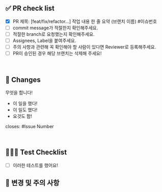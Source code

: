 ## ✅ PR check list

<!--
하나씩 확인 후 체크박스에 표시해주세요.
-->

- [x] PR 제목: [feat/fix/refactor...] 작업 내용 한 줄 요약 (브랜치 이름) #이슈번호
- [ ] commit message가 적절한지 확인해주세요.
- [ ] 적절한 branch로 요청했는지 확인해주세요.
- [ ] Assignees, Label을 붙여주세요.
- [ ] 주의 사항과 관련해 꼭 확인해야 할 사람이 있다면 Reviewer로 등록해주세요.
- [ ] PR이 승인된 경우 해당 브랜치는 삭제해 주세요!

<br/>

## 📝 Changes

<!--
해당 pr에서 작업한 내역을 적어주세요.
처음엔 간단하게 요약, list 형식으로 세부사항 작성
-->

무엇을 합니다!

- 이 일을 했다!
- 이 일도 했다!
- 요것도 함!

closes: #Issue Number

<!-- 해당 Issue Number 를 작성하세요!
무슨 이슈에 대한 작업인지 명시합니다. 해당 이슈를 이곳에 적으면 pr merge 이후 해당 이슈는 자동으로 close 됩니다. -->

<br/>

<!-- 테스트 사항이 있다면 -->

## 👨🏻‍💻 Test Checklist

- [ ] 이러한 테스트를 했어요!

## 📌 변경 및 주의 사항

<!--
변경사항 및 주의 사항이 있다면 적어주세요.
주의 사항과 관련해 꼭 확인해야 할 사람이 있다면 리뷰어로 등록해주세요. (다른 사람이 작성한 코드 수정 등)
코드 리뷰 시 더 꼼꼼하게 확인 받고 싶은 부분이 있다면 적어주세요.
-->

<br/>
